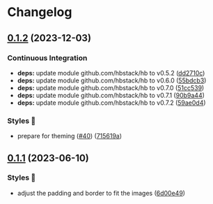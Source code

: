 # Changelog

## [0.1.2](https://github.com/hbstack/featured-image/compare/v0.1.1...v0.1.2) (2023-12-03)


### Continuous Integration

* **deps:** update module github.com/hbstack/hb to v0.5.2 ([dd2710c](https://github.com/hbstack/featured-image/commit/dd2710c31eaf5061e261cc480fbcfcbd20d2998f))
* **deps:** update module github.com/hbstack/hb to v0.6.0 ([55bdcb3](https://github.com/hbstack/featured-image/commit/55bdcb338320a8c88e3e353497eeb4b5650ebeab))
* **deps:** update module github.com/hbstack/hb to v0.7.0 ([51cc539](https://github.com/hbstack/featured-image/commit/51cc5397da9185901b8a4924d474d72e7e1772a0))
* **deps:** update module github.com/hbstack/hb to v0.7.1 ([90b9a44](https://github.com/hbstack/featured-image/commit/90b9a44652a12c82755156e1ff0b033c6f2d028e))
* **deps:** update module github.com/hbstack/hb to v0.7.2 ([59ae0d4](https://github.com/hbstack/featured-image/commit/59ae0d456fd88f5471ea8a45d326043d580ce6af))


### Styles 🎨

* prepare for theming ([#40](https://github.com/hbstack/featured-image/issues/40)) ([715619a](https://github.com/hbstack/featured-image/commit/715619a23687af263e5539afc5035e272a645685))

## [0.1.1](https://github.com/hbstack/featured-image/compare/v0.1.0...v0.1.1) (2023-06-10)


### Styles 🎨

* adjust the padding and border to fit the images ([6d00e49](https://github.com/hbstack/featured-image/commit/6d00e49406fa690b9ddbc68361776966b0d0c1d8))

